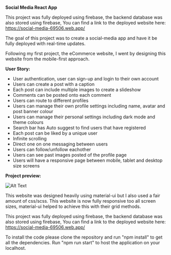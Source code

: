**Social Media React App**

This project was fully deployed using firebase, the backend database was also stored using firebase,
You can find a link to the deployed website here: https://social-media-69506.web.app/

The goal of this project was to create a social-media app and have it be fully deployed with real-time updates.

Following my first project, the eCommerce website, I went by designing this website from the mobile-first approach.

**User Story:**
- User authentication, user can sign-up and login to their own account
- Users can create a post with a caption
- Each post can include multiple images to create a slideshow
- Comments can be posted onto each comment
- Users can route to different profiles
- Users can manage their own profile settings including name, avatar and post banner colour
- Users can manage their personal settings including dark mode and theme colours
- Search bar has Auto suggest to find users that have registered
- Each post can be liked by a unique user
- Infinite scrolling
- Direct one on one messaging between users
- Users can follow/unfollow eachother
- Users can see past images posted of the profile page
- Users will have a responsive page between mobile, tablet and desktop size screens

**Project preview:**

![Alt Text](https://i.gyazo.com/4a15c0f71c149efe41adb0f231fb9952.png)

This website was designed heavily using material-ui but I also used a fair amount of css/scss. This website is now fully responsive too all screen sizes, material-ui helped to achieve this with their grid methods.

This project was fully deployed using firebase, the backend database was also stored using firebase,
You can find a link to the deployed website here: https://social-media-69506.web.app/

To install the code please clone the repository and run "npm install" to get all the dependencies.
Run "npm run start" to host the application on your localhost.